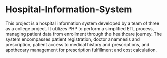 # Hospital-Information-System
This project is a hospital information system developed by a team of three as a college project. It utilizes PHP to perform a simplified ETL process, managing patient data from enrollment through the healthcare journey. The system encompasses patient registration, doctor anamnesis and prescription, patient access to medical history and prescriptions, and apothecary management for prescription fulfillment and cost calculation.
